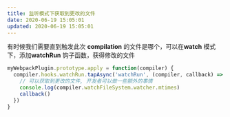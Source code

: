 ```yaml
---
title: 监听模式下获取到更改的文件
date: 2020-06-19 15:05:01
updated: 2020-06-19 15:05:01
---
```


有时候我们需要直到触发此次 **compilation** 的文件是哪个，可以在**watch** 模式下，添加**watchRun** 钩子函数，获得修改的文件

```javascript
myWebpackPlugin.prototype.apply = function(compiler) {
  compiler.hooks.watchRun.tapAsync('watchRun', (compiler, callback) => {
    // 可以获取到更改的文件, 开发者可以做一些额外的事情
    console.log(compiler.watchFileSystem.watcher.mtimes)
    callback()
  })
}
```



